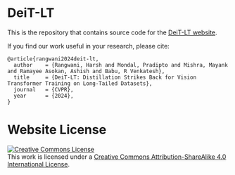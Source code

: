 # DeiT-LT

This is the repository that contains source code for the [DeiT-LT website]().

If you find our work useful in your research, please cite:
```
@article{rangwani2024deit-lt,
  author    = {Rangwani, Harsh and Mondal, Pradipto and Mishra, Mayank and Ramayee Asokan, Ashish and Babu, R Venkatesh},
  title     = {DeiT-LT: Distillation Strikes Back for Vision Transformer Training on Long-Tailed Datasets},
  journal   = {CVPR},
  year      = {2024},
}
```

# Website License
<a rel="license" href="http://creativecommons.org/licenses/by-sa/4.0/"><img alt="Creative Commons License" style="border-width:0" src="https://i.creativecommons.org/l/by-sa/4.0/88x31.png" /></a><br />This work is licensed under a <a rel="license" href="http://creativecommons.org/licenses/by-sa/4.0/">Creative Commons Attribution-ShareAlike 4.0 International License</a>.
